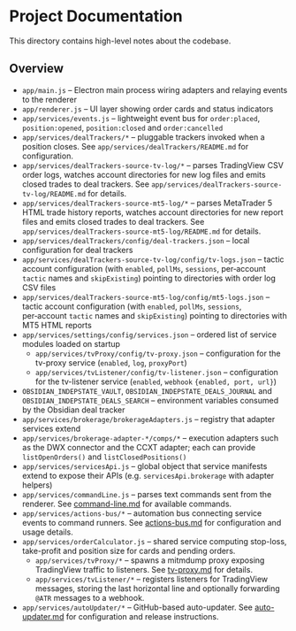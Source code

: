 # Project Documentation

This directory contains high-level notes about the codebase.

## Overview
- `app/main.js` – Electron main process wiring adapters and relaying events to the renderer
- `app/renderer.js` – UI layer showing order cards and status indicators
- `app/services/events.js` – lightweight event bus for `order:placed`, `position:opened`, `position:closed` and `order:cancelled`
- `app/services/dealTrackers/*` – pluggable trackers invoked when a position closes. See `app/services/dealTrackers/README.md` for configuration.
- `app/services/dealTrackers-source-tv-log/*` – parses TradingView CSV order logs, watches account directories for new log files and emits closed trades to deal trackers. See `app/services/dealTrackers-source-tv-log/README.md` for details.
- `app/services/dealTrackers-source-mt5-log/*` – parses MetaTrader 5 HTML trade history reports, watches account directories for new report files and emits closed trades to deal trackers. See `app/services/dealTrackers-source-mt5-log/README.md` for details.
- `app/services/dealTrackers/config/deal-trackers.json` – local configuration for deal trackers
- `app/services/dealTrackers-source-tv-log/config/tv-logs.json` – tactic account configuration (with `enabled`, `pollMs`, `sessions`, per‑account `tactic` names and `skipExisting`) pointing to directories with order log CSV files
- `app/services/dealTrackers-source-mt5-log/config/mt5-logs.json` – tactic account configuration (with `enabled`, `pollMs`, `sessions`, per‑account `tactic` names and `skipExisting`) pointing to directories with MT5 HTML reports
- `app/services/settings/config/services.json` – ordered list of service modules loaded on startup
  - `app/services/tvProxy/config/tv-proxy.json` – configuration for the tv-proxy service (`enabled`, `log`, `proxyPort`)
  - `app/services/tvListener/config/tv-listener.json` – configuration for the tv-listener service (`enabled`, `webhook` `{enabled, port, url}`)
- `OBSIDIAN_INDEPSTATE_VAULT`, `OBSIDIAN_INDEPSTATE_DEALS_JOURNAL` and `OBSIDIAN_INDEPSTATE_DEALS_SEARCH` – environment variables consumed by the Obsidian deal tracker
- `app/services/brokerage/brokerageAdapters.js` – registry that adapter services extend
- `app/services/brokerage-adapter-*/comps/*` – execution adapters such as the DWX connector and the CCXT adapter; each can provide `listOpenOrders()` and `listClosedPositions()`
- `app/services/servicesApi.js` – global object that service manifests extend to expose their APIs (e.g. `servicesApi.brokerage` with adapter helpers)
- `app/services/commandLine.js` – parses text commands sent from the renderer. See [command-line.md](command-line.md) for available commands.
- `app/services/actions-bus/*` – automation bus connecting service events to command runners. See [actions-bus.md](actions-bus.md) for configuration and usage details.
- `app/services/orderCalculator.js` – shared service computing stop-loss, take-profit and position size for cards and pending orders.
  - `app/services/tvProxy/*` – spawns a mitmdump proxy exposing TradingView traffic to listeners. See [tv-proxy.md](tv-proxy.md) for details.
  - `app/services/tvListener/*` – registers listeners for TradingView messages, storing the last horizontal line and optionally forwarding `@ATR` messages to a webhook.
- `app/services/autoUpdater/*` – GitHub-based auto-updater. See [auto-updater.md](auto-updater.md) for configuration and release instructions.


